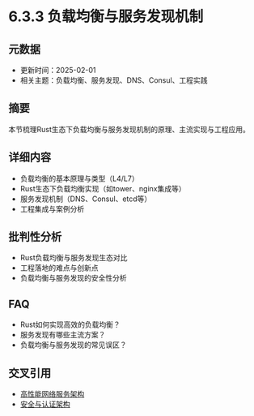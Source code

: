 # 6.3.3 负载均衡与服务发现机制

## 元数据

- 更新时间：2025-02-01
- 相关主题：负载均衡、服务发现、DNS、Consul、工程实践

## 摘要

本节梳理Rust生态下负载均衡与服务发现机制的原理、主流实现与工程应用。

## 详细内容

- 负载均衡的基本原理与类型（L4/L7）
- Rust生态下负载均衡实现（如tower、nginx集成等）
- 服务发现机制（DNS、Consul、etcd等）
- 工程集成与案例分析

## 批判性分析

- Rust负载均衡与服务发现生态对比
- 工程落地的难点与创新点
- 负载均衡与服务发现的安全性分析

## FAQ

- Rust如何实现高效的负载均衡？
- 服务发现有哪些主流方案？
- 负载均衡与服务发现的常见误区？

## 交叉引用

- [高性能网络服务架构](./6.3.2_高性能网络服务架构.md)
- [安全与认证架构](../07_security_auth/7.3.2_安全通信与加密实现.md)
